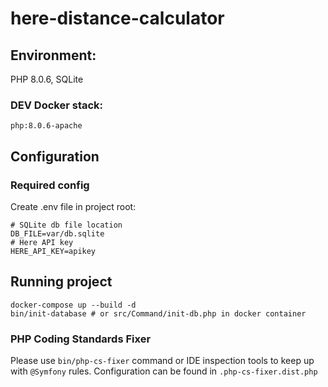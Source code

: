 # here-distance-calculator

## Environment:

PHP 8.0.6, SQLite

### DEV Docker stack:
`php:8.0.6-apache`

## Configuration

### Required config
Create .env file in project root:
```dotenv
# SQLite db file location
DB_FILE=var/db.sqlite
# Here API key 
HERE_API_KEY=apikey
```

## Running project
```shell
docker-compose up --build -d
bin/init-database # or src/Command/init-db.php in docker container 
```

### PHP Coding Standards Fixer

Please use `bin/php-cs-fixer` command or IDE inspection tools to keep up with `@Symfony` rules.
Configuration can be found in `.php-cs-fixer.dist.php`
